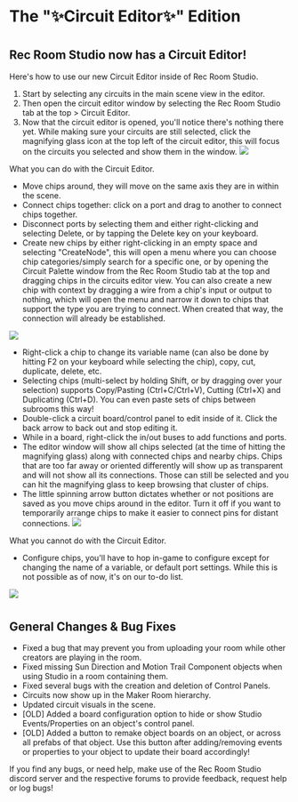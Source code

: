 # The "✨Circuit Editor✨" Edition

#
## Rec Room Studio now has a Circuit Editor!

Here's how to use our new Circuit Editor inside of Rec Room Studio.

1. Start by selecting any circuits in the main scene view in the editor.
2. Then open the circuit editor window by selecting the Rec Room Studio tab at the top \> Circuit Editor.
3. Now that the circuit editor is opened, you'll notice there's nothing there yet. While making sure your circuits are still selected, click the magnifying glass icon at the top left of the circuit editor, this will focus on the circuits you selected and show them in the window. ![](https://lh6.googleusercontent.com/P3cY4DmI4zSJqKIEwbHt_ohfhKqHHlh6wnsUm15Kz3jU6kgkFMrNlWuRHDpSdA84N9hhlrLQderKD9QPMYWyZ2mvCTwttXMNMQ1cmuGpI8LXKzcupoD2ORUr9j9lZsvL0-Yh3IMeZYi5fPtkFmifoXg=s800)

What you can do with the Circuit Editor.

- Move chips around, they will move on the same axis they are in within the scene.
- Connect chips together: click on a port and drag to another to connect chips together.
- Disconnect ports by selecting them and either right-clicking and selecting Delete, or by tapping the Delete key on your keyboard.
- Create new chips by either right-clicking in an empty space and selecting "CreateNode", this will open a menu where you can choose chip categories/simply search for a specific one, or by opening the Circuit Palette window from the Rec Room Studio tab at the top and dragging chips in the circuits editor view. You can also create a new chip with context by dragging a wire from a chip's input or output to nothing, which will open the menu and narrow it down to chips that support the type you are trying to connect. When created that way, the connection will already be established.

![](https://lh6.googleusercontent.com/UWrUZuNs0IkSmnymdKhmiiBULP3ckiZ9kpN8AKPQtiFEZMHqCMP7l0Z60u-NdN6Nl8Pavg8a7t2ONteHA3XQTsD9yW8ekY0-jiZv-k6r7bttfBlzHAJ5iY_5QAnzambloC_7pxMbB7ziZtzQb6Yg3Ns=s800)

- Right-click a chip to change its variable name (can also be done by hitting F2 on your keyboard while selecting the chip), copy, cut, duplicate, delete, etc.
- Selecting chips (multi-select by holding Shift, or by dragging over your selection) supports Copy/Pasting (Ctrl+C/Ctrl+V), Cutting (Ctrl+X) and Duplicating (Ctrl+D). You can even paste sets of chips between subrooms this way!
- Double-click a circuit board/control panel to edit inside of it. Click the back arrow to back out and stop editing it.
- While in a board, right-click the in/out buses to add functions and ports.
- The editor window will show all chips selected (at the time of hitting the magnifying glass) along with connected chips and nearby chips. Chips that are too far away or oriented differently will show up as transparent and will not show all its connections. Those can still be selected and you can hit the magnifying glass to keep browsing that cluster of chips.
- The little spinning arrow button dictates whether or not positions are saved as you move chips around in the editor. Turn it off if you want to temporarily arrange chips to make it easier to connect pins for distant connections. ![](https://lh5.googleusercontent.com/fYoHqosc0MECXFp5KyigXoWaeVWrrxNKN4T-Lx3hd5EKMWLWioRgWmZWxtMe1NTdpEXv30PuNsqvb2B0GLFpKf7dQYfkuYATX69bpDzAFI8j0m0mc57SQJTz3wJxx6AYllkLHyU-KNudMmvYhn7gErk=s800)

What you cannot do with the Circuit Editor.

- Configure chips, you'll have to hop in-game to configure except for changing the name of a variable, or default port settings. While this is not possible as of now, it's on our to-do list.

![](https://lh6.googleusercontent.com/pOIL3k6GsROHRh154-gnih3HMF__xLCj623WKrgBP64-rsIPP8P0CFDl7kosWy7RNUnL5P0Vt8M7qXD-MfM1I2E18gEss3UD93NNupbUcdjcWfW1XZbet2IojhCBESSsoSg3suiL1CBv9I2bmd5W5J0=s800)

#
## General Changes & Bug Fixes

- Fixed a bug that may prevent you from uploading your room while other creators are playing in the room.
- Fixed missing Sun Direction and Motion Trail Component objects when using Studio in a room containing them.
- Fixed several bugs with the creation and deletion of Control Panels.
- Circuits now show up in the Maker Room hierarchy.
- Updated circuit visuals in the scene.
- [OLD] Added a board configuration option to hide or show Studio Events/Properties on an object's control panel.
- [OLD] Added a button to remake object boards on an object, or across all prefabs of that object. Use this button after adding/removing events or properties to your object to update their board accordingly!

If you find any bugs, or need help, make use of the Rec Room Studio discord server and the respective forums to provide feedback, request help or log bugs!